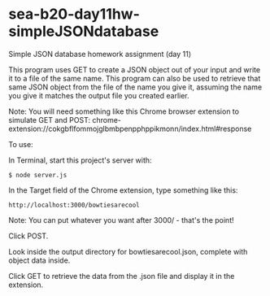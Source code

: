 sea-b20-day11hw-simpleJSONdatabase
==================================

Simple JSON database homework assignment (day 11)

This program uses GET to create a JSON object out of your input and write it to a file of the same name. This program can also be used to retrieve that same JSON object from the file of the name you give it, assuming the name you give it matches the output file you created earlier. 

Note: You will need something like this Chrome browser extension to simulate GET and POST: chrome-extension://cokgbflfommojglbmbpenpphppikmonn/index.html#response

To use:

In Terminal, start this project's server with:

```$ node server.js```

In the Target field of the Chrome extension, type something like this:

```http://localhost:3000/bowtiesarecool```

Note: You can put whatever you want after 3000/ - that's the point!

Click POST. 

Look inside the output directory for bowtiesarecool.json, complete with object data inside.

Click GET to retrieve the data from the .json file and display it in the extension.

